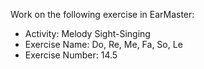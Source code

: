 Work on the following exercise in EarMaster:
- Activity: Melody Sight-Singing
- Exercise Name: Do, Re, Me, Fa, So, Le
- Exercise Number: 14.5
